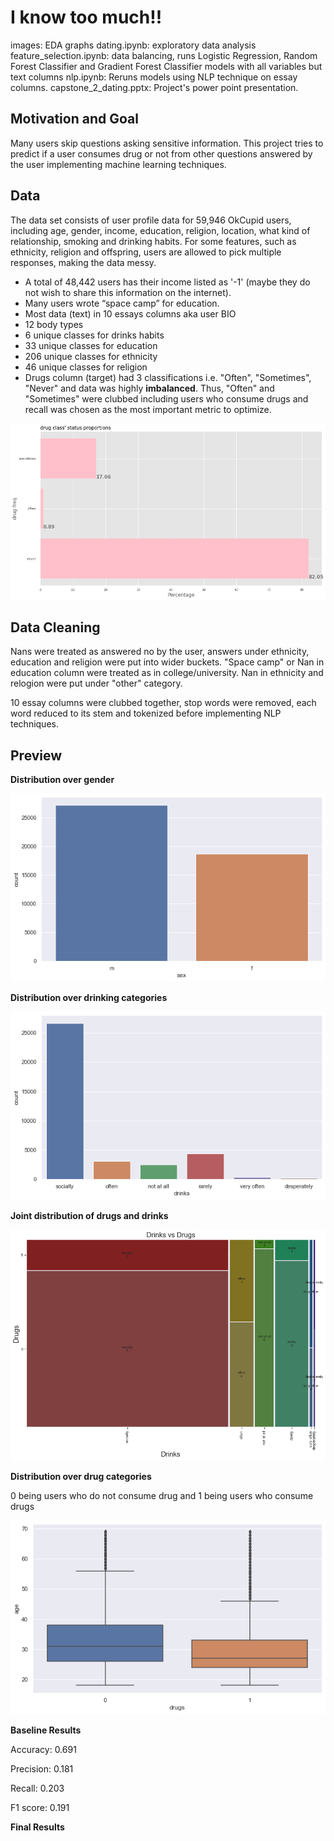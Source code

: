 # I know too much!!

images: EDA graphs
dating.ipynb: exploratory data analysis
feature_selection.ipynb: data balancing, runs Logistic Regression, Random Forest Classifier and Gradient Forest Classifier models with all variables but text columns
nlp.ipynb: Reruns models using NLP technique on essay columns.
capstone_2_dating.pptx: Project's power point presentation.

## Motivation and Goal
Many users skip questions asking sensitive information. This project tries to predict if a user consumes drug or not from other questions answered by the user implementing machine learning techniques.


## Data
The data set consists of user profile data for 59,946 OkCupid users, including age, gender, income, education, religion, location, what kind of relationship, smoking and drinking habits. For some features, such as ethnicity, religion and offspring, users are allowed to pick multiple responses, making the data messy.

* A total of 48,442 users has their income listed as '-1' (maybe they do not wish to share this information on the internet).
* Many users wrote “space camp” for education.
* Most data (text) in 10 essays columns aka user BIO
* 12 body types
* 6 unique classes for drinks habits
* 33 unique classes for education
* 206 unique classes for ethnicity
* 46 unique classes for religion
* Drugs column (target) had 3 classifications i.e. "Often", "Sometimes", "Never" and data was highly **imbalanced**. Thus, "Often" and "Sometimes" were clubbed including users who consume drugs and recall was chosen as the most important metric to optimize.

![Image](/images/drug_perc.png)

## Data Cleaning

Nans were treated as answered no by the user, answers under ethnicity, education and religion were put into wider buckets. "Space camp" or Nan in education column were treated as in college/university. Nan in ethnicity and relogion were put under "other" category.

10 essay columns were clubbed together, stop words were removed, each word reduced to its stem and tokenized before implementing NLP techniques.

## Preview

**Distribution over gender**

![Image](/images/sex.png)

**Distribution over drinking categories**

![Image](/images/drinks.png)

**Joint distribution of drugs and drinks**

![Image](/images/drugs_drinks.png)

**Distribution over drug categories**

 0 being users who do not consume drug and 1 being users who consume drugs
 
![Image](/images/drugs_age.png)

**Baseline Results**

Accuracy: 0.691

Precision: 0.181

Recall: 0.203

F1 score: 0.191

**Final Results**










